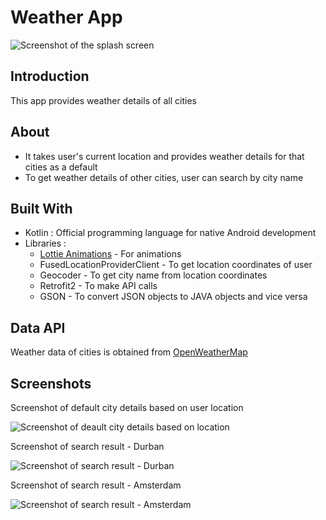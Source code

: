 # Weather App
![Screenshot of the splash screen](https://github.com/YashTripathi04/WeatherApp/assets/100559767/eae3d72f-d695-46e1-b77f-d7e4c3e81593)

## Introduction
This app provides weather details of all cities

## About
- It takes user's current location and provides weather details for that cities as a default
- To get weather details of other cities, user can search by city name

## Built With
- Kotlin : Official programming language for native  Android development
- Libraries :
  - [Lottie Animations](https://github.com/airbnb/lottie-android) - For animations
  - FusedLocationProviderClient - To get location coordinates of user
  - Geocoder - To get city name from location coordinates
  - Retrofit2 - To make API calls
  - GSON - To convert JSON objects to JAVA objects and vice versa

## Data API
Weather data of cities is obtained from [OpenWeatherMap](https://openweathermap.org/current)

## Screenshots

Screenshot of default city details based on user location

![Screenshot of deault city details based on location](https://github.com/YashTripathi04/WeatherApp/assets/100559767/7b59ff9a-cbd4-4617-be90-87df6b070a38)

Screenshot of search result - Durban

![Screenshot of search result - Durban](https://github.com/YashTripathi04/WeatherApp/assets/100559767/4d83d81b-1582-4769-9216-3cf3cd8fbf36)

Screenshot of search result - Amsterdam

![Screenshot of search result - Amsterdam](https://github.com/YashTripathi04/WeatherApp/assets/100559767/f56e9bdd-a065-42a1-b393-d8426a017371)


